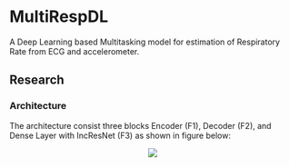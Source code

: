 # MultiRespDL

A Deep Learning based Multitasking model for estimation of Respiratory Rate from ECG and accelerometer.

## Research

### Architecture
The architecture consist three blocks Encoder (F1), Decoder (F2), and Dense Layer with IncResNet (F3) as shown in figure below:
<p align="center">
  <image src = 'imgs/RespNet2_V2.0_block_crop.png' >
</p>


